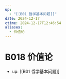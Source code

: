 ```yaml
---
up:
  - "[[B01 哲学基本问题]]"
date: 2024-12-17
ctime: 2024-12-17T12:46:54
aliases:
  - 价值论
---
```


# B018 价值论

- up: [[B01 哲学基本问题]]
